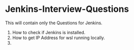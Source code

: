 # Jenkins-Interview-Questions
This will contain only the Questions for Jenkins.

1. How to check if Jenkins is installed.
2. How to get IP Address for wsl running locally.
3. 
